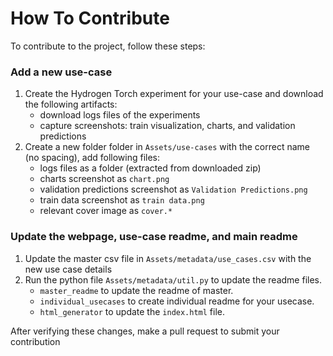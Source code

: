 # How To Contribute

To contribute to the project, follow these steps:

### Add a new use-case 

1. Create the Hydrogen Torch experiment for your use-case and download the following artifacts:
   - download logs files of the experiments
   - capture screenshots: train visualization, charts, and validation predictions
2. Create a new folder folder in `Assets/use-cases` with the correct name (no spacing), add following files:
   - logs files as a folder (extracted from downloaded zip)
   - charts screenshot as `chart.png`
   - validation predictions screenshot as `Validation Predictions.png`
   - train data screenshot as `train data.png`
   - relevant cover image as `cover.*`

### Update the webpage, use-case readme, and main readme

1. Update the master csv file in `Assets/metadata/use_cases.csv` with the new use case details
2. Run the python file `Assets/metadata/util.py` to update the readme files.
   - `master_readme` to update the readme of master.
   - `individual_usecases` to create individual readme for your usecase.
   - `html_generator` to update the `index.html` file.


After verifying these changes, make a pull request to submit your contribution
